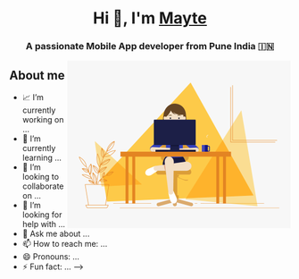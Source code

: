 <h1 align="center">Hi 👋, I'm <a href="https://100rabhcsmc.github.io/Me.io/" target="blank">
Mayte</a></h1>
<h3 align="center">A passionate Mobile App developer from Pune India &#127470;&#127475</h3>

<a target="_blank" align="center">
  <img align="right" top="500" height="300" width="400" alt="GIF" src="https://raw.githubusercontent.com/MayteLlerena/MayteLlerena/main/girl.gif">
  
</a> 


## About me


- 📈 I’m currently working on ...
- 🌱 I’m currently learning ...
- 👯 I’m looking to collaborate on ...
- 🤔 I’m looking for help with ...
- 💬 Ask me about ...
- 📫 How to reach me: ...
- 😄 Pronouns: ...
- ⚡ Fun fact: ...
-->
